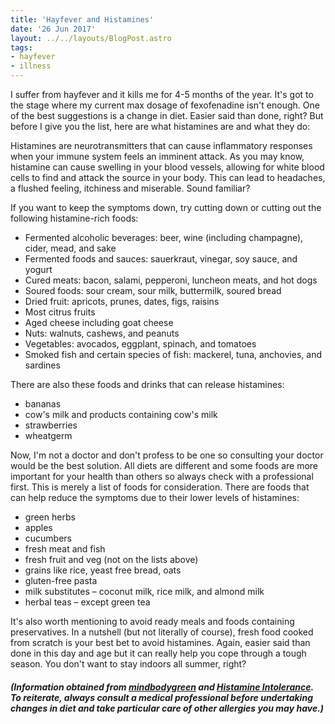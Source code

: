 ```yaml
---
title: 'Hayfever and Histamines'
date: '26 Jun 2017'
layout: ../../layouts/BlogPost.astro
tags:
- hayfever
- illness
---
```


<p>I suffer from hayfever and it kills me for 4-5 months of the year. It's got to the stage where my current max dosage of fexofenadine isn't enough. One of the best suggestions is a change in diet. Easier said than done, right? But before I give you the list, here are what histamines are and what they do:</p>

<p>Histamines are neurotransmitters that can cause inflammatory responses when your immune system feels an imminent attack. As you may know, histamine can cause swelling in your blood vessels, allowing for white blood cells to find and attack the source in your body. This can lead to headaches, a flushed feeling, itchiness and miserable. Sound familiar?</p>

<p>If you want to keep the symptoms down, try cutting down or cutting out the following histamine-rich foods:</p>

* Fermented alcoholic beverages: beer, wine (including champagne), cider, mead, and sake
* Fermented foods and sauces: sauerkraut, vinegar, soy sauce, and yogurt
* Cured meats: bacon, salami, pepperoni, luncheon meats, and hot dogs
* Soured foods: sour cream, sour milk, buttermilk, soured bread
* Dried fruit: apricots, prunes, dates, figs, raisins
* Most citrus fruits
* Aged cheese including goat cheese
* Nuts: walnuts, cashews, and peanuts
* Vegetables: avocados, eggplant, spinach, and tomatoes
* Smoked fish and certain species of fish: mackerel, tuna, anchovies, and sardines

<p>There are also these foods and drinks that can release histamines:</p>

* bananas
* cow's milk and products containing cow's milk
* strawberries
* wheatgerm

<p>Now, I'm not a doctor and don't profess to be one so consulting your doctor would be the best solution. All diets are different and some foods are more important for your health than others so always check with a professional first. This is merely a list of foods for consideration. There are foods that can help reduce the symptoms due to their lower levels of histamines:</p>

* green herbs
* apples
* cucumbers
* fresh meat and fish
* fresh fruit and veg (not on the lists above)
* grains like rice, yeast free bread, oats
* gluten-free pasta
* milk substitutes – coconut milk, rice milk, and almond milk
* herbal teas – except green tea

<p>It's also worth mentioning to avoid ready meals and foods containing preservatives. In a nutshell (but not literally of course), fresh food cooked from scratch is your best bet to avoid histamines. Again, easier said than done in this day and age but it can really help you cope through a tough season. You don't want to stay indoors all summer, right?</p>

<h5><em>(Information obtained from <a href="https://www.mindbodygreen.com/0-11175/everything-you-need-to-know-about-histamine-intolerance.html">mindbodygreen</a> and <a href="https://www.histamineintolerance.org.uk/about/the-food-diary/the-food-list/">Histamine Intolerance</a>. To reiterate, always consult a medical professional before undertaking changes in diet and take particular care of other allergies you may have.)</em></h5>